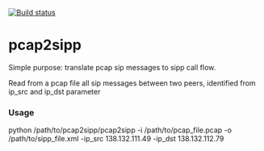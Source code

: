 [![Build status](https://api.travis-ci.org/superfast1979/pcap2sipp.svg?branch=master)](https://travis-ci.org/superfast1979)

# pcap2sipp
Simple purpose: translate pcap sip messages to sipp call flow.

Read from a pcap file all sip messages between two peers, identified from ip_src and ip_dst parameter

### Usage
python /path/to/pcap2sipp/pcap2sipp -i /path/to/pcap_file.pcap -o /path/to/sipp_file.xml -ip_src 138.132.111.49 -ip_dst 138.132.112.79



